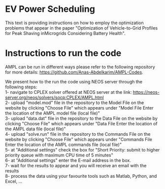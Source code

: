 # EV Power Scheduling
This text is providing instructions on how to employ the optimization problems that appear in the paper "Optimization of Vehicle-to-Grid Profiles for Peak Shaving inMicrogrids Considering Battery Health".


 
 
# Instructions to run the code
AMPL can be run in different ways please refer to the following repository for more details:
https://github.com/Anas-Abdelkarim/AMPL-Codes.

We present how to the run the code using NEOS server through the following steps:<br>
1- navigate to CPLEX solver offered at NEOS server at the link: 
https://neos-server.org/neos/solvers/socp:CPLEX/AMPL.html <br>
2- upload "model.mod"  file in the repository to the Model File on the website by clicking "Choose File" which appears under "Model File    Enter the location of the AMPL model file (local file)"<br>
3- upload "data.dat"   file in the repository to the Data File on the website by clicking "Choose File" which appears under "Data File     Enter the location of the AMPL data file (local file)"<br>
4- upload "solve.run"  file in the repository to the Commands File on the website by clicking "Choose File" which appears under "Commands File Enter the location of the AMPL commands file (local file)"<br>
5- at "Additional settings" check the box for "Short Priority: submit to higher priority queue with maximum CPU time of 5 minutes"<br>
6- at "Additional settings" enter the E-mail address in the box.<br>
7- wait for the results to appear and you will receive an email with the results<br>
8- process the data using your favourite tools such as Matlab, Python, and Excel, ...<br>
